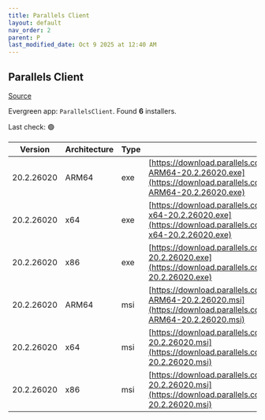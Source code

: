 ```yaml
---
title: Parallels Client
layout: default
nav_order: 2
parent: P
last_modified_date: Oct 9 2025 at 12:40 AM
---
```


## Parallels Client

[Source](https://www.parallels.com/products/ras/download/links/)

Evergreen app: `ParallelsClient`. Found **6** installers.

Last check: 🟢

| Version    | Architecture | Type | URI                                                                                                                                                                                  |
| ---------- | ------------ | ---- | ------------------------------------------------------------------------------------------------------------------------------------------------------------------------------------ |
| 20.2.26020 | ARM64        | exe  | [https://download.parallels.com/ras/v20/20.2.2.26020/RASClient_Basic-ARM64-20.2.26020.exe](https://download.parallels.com/ras/v20/20.2.2.26020/RASClient_Basic-ARM64-20.2.26020.exe) |
| 20.2.26020 | x64          | exe  | [https://download.parallels.com/ras/v20/20.2.2.26020/RASClient_Basic-x64-20.2.26020.exe](https://download.parallels.com/ras/v20/20.2.2.26020/RASClient_Basic-x64-20.2.26020.exe)     |
| 20.2.26020 | x86          | exe  | [https://download.parallels.com/ras/v20/20.2.2.26020/RASClient_Basic-20.2.26020.exe](https://download.parallels.com/ras/v20/20.2.2.26020/RASClient_Basic-20.2.26020.exe)             |
| 20.2.26020 | ARM64        | msi  | [https://download.parallels.com/ras/v20/20.2.2.26020/RASClient-ARM64-20.2.26020.msi](https://download.parallels.com/ras/v20/20.2.2.26020/RASClient-ARM64-20.2.26020.msi)             |
| 20.2.26020 | x64          | msi  | [https://download.parallels.com/ras/v20/20.2.2.26020/RASClient-x64-20.2.26020.msi](https://download.parallels.com/ras/v20/20.2.2.26020/RASClient-x64-20.2.26020.msi)                 |
| 20.2.26020 | x86          | msi  | [https://download.parallels.com/ras/v20/20.2.2.26020/RASClient-20.2.26020.msi](https://download.parallels.com/ras/v20/20.2.2.26020/RASClient-20.2.26020.msi)                         |

